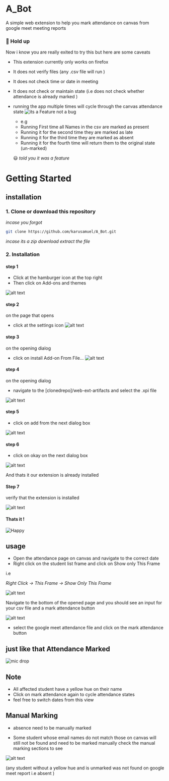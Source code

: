# A_Bot

A simple web extension to help you mark attendance on canvas from google meet meeting reports

### 🚨 Hold up 

Now i know you are really exited to try this but here are some caveats 

- This extension currently only works on firefox 
- It does not verify files (any .csv file will run )
- It does not check time or date in meeting
- It does not check or maintain state (i.e does not check whether attendance is already marked )
- running the app multiple times will cycle through the canvas attendance state
![its a Feature not a bug](https://media.giphy.com/media/v1.Y2lkPTc5MGI3NjExY2g5NGRyeDlpczdkaDlnODNocGxsN3RzZnJ4NXVvdzQ1bjBjcnljNCZlcD12MV9pbnRlcm5hbF9naWZfYnlfaWQmY3Q9Zw/gDPxwdP6SKFnsWDJ2u/giphy.gif)

    - e.g
    - Running First time all Names in the csv are marked as present 
    - Running it for the second time they are marked as late 
    - Running it for the third time they are marked as absent
    - Running it for the fourth time will return them to the original state (un-marked)

    😃 *told you it was a feature* 


# Getting Started

## installation 

###  1. Clone or download this repository

*incase you forgot*

``` bash
git clone https://github.com/karusamuel/A_Bot.git
```
*incase its a zip download extract the file*

### 2. Installation
#### step 1
- Click at the hamburger icon at the top right 
- Then click on Add-ons and themes 


![alt text](image.png)

#### step 2
on the page that opens 
- click at the settings icon
![alt text](image-1.png)

#### step 3
on the opening dialog 
- click on install Add-on From File...
![alt text](image-2.png)

#### step 4

on the opening dialog
- navigate to the [clonedrepo]/web-ext-artifacts and select the .xpi file 

![alt text](image-3.png)


#### step 5
- click on add from the next dialog box 

![alt text](image-4.png)

#### step 6

- click on okay on the next dialog box

![alt text](image-5.png)


And thats it our extension is already installed 

#### Step 7

verify that the extension is installed

![alt text](image-11.png)

#### Thats it !

![Happy](https://media.giphy.com/media/v1.Y2lkPTc5MGI3NjExbjh1MXpuMHJ1YzJ2dHpxY3A3NXJzeGVyMTlydmJhd2JqbzN4bHc0eiZlcD12MV9pbnRlcm5hbF9naWZfYnlfaWQmY3Q9Zw/TdfyKrN7HGTIY/giphy.gif)



## usage 

- Open the attendance page on canvas and navigate to the correct date
- Right click on the student list frame and click on Show only This Frame

i.e

*Right Click -> This Frame -> Show Only This Frame* 

![alt text](image-6.png)

Navigate to the bottom of the opened page and you should see an input for your csv file and a mark attendance button 

![alt text](image-9.png)

- select the google meet attendance file  and click on the mark attendance button 

## just like that Attendance Marked

![mic drop](https://media.giphy.com/media/v1.Y2lkPTc5MGI3NjExeGxibmxkNTZoYnVsendkMmU5N2FxZzY5amhidndoMzd3MTR4cnpmZyZlcD12MV9pbnRlcm5hbF9naWZfYnlfaWQmY3Q9Zw/HmJwJYsKSAIjS/giphy.gif)

## Note 

- All affected student have a yellow hue on their name 
- Click on  mark attendance again to cycle attendance states 
- feel free to switch dates from this view

## Manual Marking 

- absence need to be manually marked

- Some student whose email names do not match those on canvas will still not be found and need to be marked manually check the manual marking sections to see

![alt text](image-10.png)

(any student without a yellow hue and is unmarked was not found on google meet report  i.e absent )

